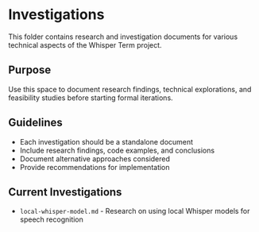 # Investigations

This folder contains research and investigation documents for various technical aspects of the Whisper Term project.

## Purpose
Use this space to document research findings, technical explorations, and feasibility studies before starting formal iterations.

## Guidelines
- Each investigation should be a standalone document
- Include research findings, code examples, and conclusions
- Document alternative approaches considered
- Provide recommendations for implementation

## Current Investigations
- `local-whisper-model.md` - Research on using local Whisper models for speech recognition